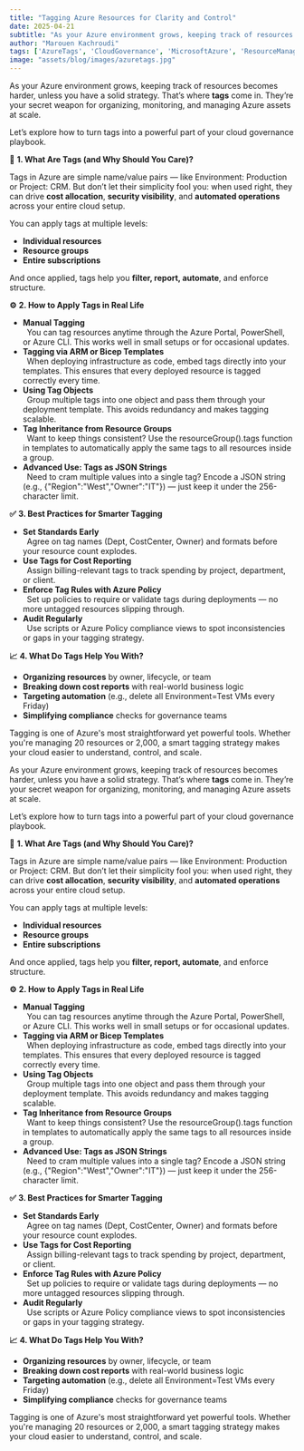 ```yaml
---
title: "Tagging Azure Resources for Clarity and Control"
date: 2025-04-21
subtitle: "As your Azure environment grows, keeping track of resources becomes harder, unless you have a solid strategy."
author: "Marouen Kachroudi"
tags: ['AzureTags', 'CloudGovernance', 'MicrosoftAzure', 'ResourceManagement', 'AZ104', 'CloudCostOptimization']
image: "assets/blog/images/azuretags.jpg"
---
```


As your Azure environment grows, keeping track of resources becomes harder, unless you have a solid strategy. That’s where **tags** come in. They’re your secret weapon for organizing, monitoring, and managing Azure assets at scale.

Let’s explore how to turn tags into a powerful part of your cloud governance playbook.

**📌** **1. What Are Tags (and Why Should You Care)?**

Tags in Azure are simple name/value pairs — like Environment: Production or Project: CRM. But don’t let their simplicity fool you: when used right, they can drive **cost allocation**, **security visibility**, and **automated operations** across your entire cloud setup.

You can apply tags at multiple levels:

*   **Individual resources**
*   **Resource groups**
*   **Entire subscriptions**

And once applied, tags help you **filter, report, automate**, and enforce structure.

**⚙️** **2. How to Apply Tags in Real Life**

*   **Manual Tagging**  
     You can tag resources anytime through the Azure Portal, PowerShell, or Azure CLI. This works well in small setups or for occasional updates.
*   **Tagging via ARM or Bicep Templates**  
     When deploying infrastructure as code, embed tags directly into your templates. This ensures that every deployed resource is tagged correctly every time.
*   **Using Tag Objects**  
     Group multiple tags into one object and pass them through your deployment template. This avoids redundancy and makes tagging scalable.
*   **Tag Inheritance from Resource Groups**  
     Want to keep things consistent? Use the resourceGroup().tags function in templates to automatically apply the same tags to all resources inside a group.
*   **Advanced Use: Tags as JSON Strings**  
     Need to cram multiple values into a single tag? Encode a JSON string (e.g., {"Region":"West","Owner":"IT"}) — just keep it under the 256-character limit.

**✅** **3. Best Practices for Smarter Tagging**

*   **Set Standards Early**  
     Agree on tag names (Dept, CostCenter, Owner) and formats before your resource count explodes.
*   **Use Tags for Cost Reporting**  
     Assign billing-relevant tags to track spending by project, department, or client.
*   **Enforce Tag Rules with Azure Policy**  
     Set up policies to require or validate tags during deployments — no more untagged resources slipping through.
*   **Audit Regularly**  
     Use scripts or Azure Policy compliance views to spot inconsistencies or gaps in your tagging strategy.

**📈** **4. What Do Tags Help You With?**

*   **Organizing resources** by owner, lifecycle, or team
*   **Breaking down cost reports** with real-world business logic
*   **Targeting automation** (e.g., delete all Environment=Test VMs every Friday)
*   **Simplifying compliance** checks for governance teams

Tagging is one of Azure's most straightforward yet powerful tools. Whether you're managing 20 resources or 2,000, a smart tagging strategy makes your cloud easier to understand, control, and scale.

As your Azure environment grows, keeping track of resources becomes harder, unless you have a solid strategy. That’s where **tags** come in. They’re your secret weapon for organizing, monitoring, and managing Azure assets at scale.

Let’s explore how to turn tags into a powerful part of your cloud governance playbook.

**📌** **1. What Are Tags (and Why Should You Care)?**

Tags in Azure are simple name/value pairs — like Environment: Production or Project: CRM. But don’t let their simplicity fool you: when used right, they can drive **cost allocation**, **security visibility**, and **automated operations** across your entire cloud setup.

You can apply tags at multiple levels:

*   **Individual resources**
*   **Resource groups**
*   **Entire subscriptions**

And once applied, tags help you **filter, report, automate**, and enforce structure.

**⚙️** **2. How to Apply Tags in Real Life**

*   **Manual Tagging**  
     You can tag resources anytime through the Azure Portal, PowerShell, or Azure CLI. This works well in small setups or for occasional updates.
*   **Tagging via ARM or Bicep Templates**  
     When deploying infrastructure as code, embed tags directly into your templates. This ensures that every deployed resource is tagged correctly every time.
*   **Using Tag Objects**  
     Group multiple tags into one object and pass them through your deployment template. This avoids redundancy and makes tagging scalable.
*   **Tag Inheritance from Resource Groups**  
     Want to keep things consistent? Use the resourceGroup().tags function in templates to automatically apply the same tags to all resources inside a group.
*   **Advanced Use: Tags as JSON Strings**  
     Need to cram multiple values into a single tag? Encode a JSON string (e.g., {"Region":"West","Owner":"IT"}) — just keep it under the 256-character limit.

**✅** **3. Best Practices for Smarter Tagging**

*   **Set Standards Early**  
     Agree on tag names (Dept, CostCenter, Owner) and formats before your resource count explodes.
*   **Use Tags for Cost Reporting**  
     Assign billing-relevant tags to track spending by project, department, or client.
*   **Enforce Tag Rules with Azure Policy**  
     Set up policies to require or validate tags during deployments — no more untagged resources slipping through.
*   **Audit Regularly**  
     Use scripts or Azure Policy compliance views to spot inconsistencies or gaps in your tagging strategy.

**📈** **4. What Do Tags Help You With?**

*   **Organizing resources** by owner, lifecycle, or team
*   **Breaking down cost reports** with real-world business logic
*   **Targeting automation** (e.g., delete all Environment=Test VMs every Friday)
*   **Simplifying compliance** checks for governance teams

Tagging is one of Azure's most straightforward yet powerful tools. Whether you're managing 20 resources or 2,000, a smart tagging strategy makes your cloud easier to understand, control, and scale.
